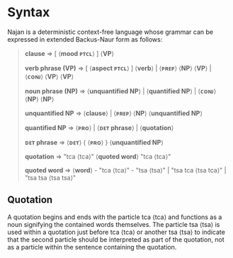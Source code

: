 # Syntax

Najan is a deterministic context-free language whose grammar can be expressed in
extended Backus-Naur form as follows:

> <lhs>**clause** ⇒</lhs> [ ⟨**mood ᴘᴛᴄʟ**⟩ ] ⟨**VP**⟩
>
> <lhs>**verb phrase (VP)** ⇒</lhs> [ ⟨**aspect ᴘᴛᴄʟ**⟩ ] ⟨**verb**⟩ | ⟨**ᴘʀᴇᴘ**⟩ ⟨**NP**⟩ ⟨**VP**⟩ | ⟨**ᴄᴏɴᴊ**⟩ ⟨**VP**⟩ ⟨**VP**⟩
>
> <lhs>**noun phrase (NP)** ⇒</lhs> ⟨**unquantified NP**⟩ | ⟨**quantified NP**⟩ | ⟨**ᴄᴏɴᴊ**⟩ ⟨**NP**⟩ ⟨**NP**⟩
>
> <lhs>**unquantified NP** ⇒</lhs> ⟨**clause**⟩ | ⟨**ᴘʀᴇᴘ**⟩ ⟨**NP**⟩ ⟨**unquantified NP**⟩
>
> <lhs>**quantified NP** ⇒</lhs> ⟨**ᴘʀᴏ**⟩ | ⟨**ᴅᴇᴛ phrase**⟩ | ⟨**quotation**⟩
>
> <lhs>**ᴅᴇᴛ phrase** ⇒</lhs> ⟨**ᴅᴇᴛ**⟩ { ⟨**ᴘʀᴏ**⟩ } ⟨**unquantified NP**⟩
>
> <lhs>**quotation** ⇒</lhs> "<naj>tca</naj> ⟨tca⟩" ⟨**quoted word**⟩ "<naj>tca</naj> ⟨tca⟩"
>
> <lhs>**quoted word** ⇒</lhs> ⟨**word**⟩ - "<naj>tca</naj> ⟨tca⟩" - "<naj>tsa</naj> ⟨tsa⟩" | "<naj>tsa tca</naj> ⟨tsa tca⟩" | "<naj>tsa tsa</naj> ⟨tsa tsa⟩"

## Quotation

A quotation begins and ends with the particle <naj>tca</naj> ⟨tca⟩ and functions
as a noun signifying the contained words themselves. The particle <naj>tsa</naj>
⟨tsa⟩ is used within a quotation just before <naj>tca</naj> ⟨tca⟩ or another
<naj>tsa</naj> ⟨tsa⟩ to indicate that the second particle should be interpreted
as part of the quotation, not as a particle within the sentence containing the
quotation.
